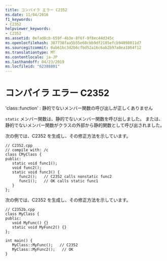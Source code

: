 ```yaml
---
title: コンパイラ エラー C2352
ms.date: 11/04/2016
f1_keywords:
- C2352
helpviewer_keywords:
- C2352
ms.assetid: 0efad8cb-659f-4b3e-8f6f-9f8ec44d345c
ms.openlocfilehash: 387738faa5b55e60cbb9df2185efcb94098011d7
ms.sourcegitcommit: 0ab61bc3d2b6cfbd52a16c6ab2b97a8ea1864f12
ms.translationtype: MT
ms.contentlocale: ja-JP
ms.lasthandoff: 04/23/2019
ms.locfileid: "62388801"
---
```

# <a name="compiler-error-c2352"></a>コンパイラ エラー C2352

'class::function' : 静的でないメンバー関数の呼び出しが正しくありません

`static` メンバー関数は、静的でないメンバー関数を呼び出しました。 または、静的でないメンバー関数がクラスの外部から静的関数として呼び出されました。

次の例では、C2352 を生成し、その修正方法を示しています。

```
// C2352.cpp
// compile with: /c
class CMyClass {
public:
   static void func1();
   void func2();
   static void func3() {
      func2();   // C2352 calls nonstatic func2
      func1();   // OK calls static func1
   }
};
```

次の例では、C2352 を生成し、その修正方法を示しています。

```
// C2352b.cpp
class MyClass {
public:
   void MyFunc() {}
   static void MyFunc2() {}
};

int main() {
   MyClass::MyFunc();   // C2352
   MyClass::MyFunc2();   // OK
}
```